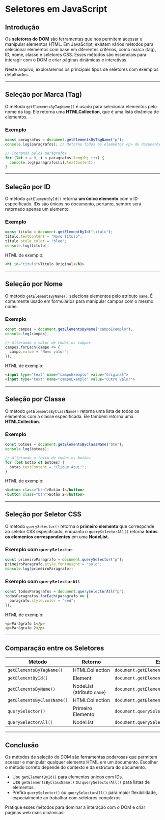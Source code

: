 # Seletores em JavaScript

## Introdução
Os **seletores do DOM** são ferramentas que nos permitem acessar e manipular elementos HTML. Em JavaScript, existem vários métodos para selecionar elementos com base em diferentes critérios, como marca (tag), ID, nome, classe e seletores CSS. Esses métodos são essenciais para interagir com o DOM e criar páginas dinâmicas e interativas.

Neste arquivo, exploraremos os principais tipos de seletores com exemplos detalhados.

---

## Seleção por Marca (Tag)
O método `getElementsByTagName()` é usado para selecionar elementos pelo nome da tag. Ele retorna uma **HTMLCollection**, que é uma lista dinâmica de elementos.

### Exemplo
```javascript
const paragrafos = document.getElementsByTagName("p");
console.log(paragrafos); // Retorna todos os elementos <p> do documento

// Iterando pelos parágrafos
for (let i = 0; i < paragrafos.length; i++) {
  console.log(paragrafos[i].textContent);
}
```

---

## Seleção por ID
O método `getElementById()` retorna **um único elemento** com o ID especificado. IDs são únicos no documento, portanto, sempre será retornado apenas um elemento.

### Exemplo
```javascript
const titulo = document.getElementById("titulo");
titulo.textContent = "Novo Título";
titulo.style.color = "blue";
console.log(titulo);
```

HTML de exemplo:
```html
<h1 id="titulo">Título Original</h1>
```

---

## Seleção por Nome
O método `getElementsByName()` seleciona elementos pelo atributo `name`. É comumente usado em formulários para manipular campos com o mesmo nome.

### Exemplo
```javascript
const campos = document.getElementsByName("campoExemplo");
console.log(campos);

// Alterando o valor de todos os campos
campos.forEach(campo => {
  campo.value = "Novo valor";
});
```

HTML de exemplo:
```html
<input type="text" name="campoExemplo" value="Original">
<input type="text" name="campoExemplo" value="Outro Valor">
```

---

## Seleção por Classe
O método `getElementsByClassName()` retorna uma lista de todos os elementos com a classe especificada. Ele também retorna uma **HTMLCollection**.

### Exemplo
```javascript
const botoes = document.getElementsByClassName("btn");
console.log(botoes);

// Alterando o texto de todos os botões
for (let botao of botoes) {
  botao.textContent = "Clique Aqui!";
}
```

HTML de exemplo:
```html
<button class="btn">Botão 1</button>
<button class="btn">Botão 2</button>
```

---

## Seleção por Seletor CSS
O método `querySelector()` retorna o **primeiro elemento** que corresponde ao seletor CSS especificado, enquanto o `querySelectorAll()` retorna **todos os elementos correspondentes** em uma **NodeList**.

### Exemplo com `querySelector`
```javascript
const primeiroParagrafo = document.querySelector("p");
primeiroParagrafo.style.fontWeight = "bold";
console.log(primeiroParagrafo);
```

### Exemplo com `querySelectorAll`
```javascript
const todosParagrafos = document.querySelectorAll("p");
todosParagrafos.forEach(paragrafo => {
  paragrafo.style.color = "red";
});
```

HTML de exemplo:
```html
<p>Parágrafo 1</p>
<p>Parágrafo 2</p>
```

---

## Comparação entre os Seletores

| Método                   | Retorno                 | Exemplo de Uso               |
|--------------------------|-------------------------|------------------------------|
| `getElementsByTagName()` | HTMLCollection         | `document.getElementsByTagName("p")` |
| `getElementById()`       | Element                | `document.getElementById("idExemplo")` |
| `getElementsByName()`    | NodeList (atributo `name`) | `document.getElementsByName("nameExemplo")` |
| `getElementsByClassName()` | HTMLCollection       | `document.getElementsByClassName("classeExemplo")` |
| `querySelector()`        | Primeiro Elemento      | `document.querySelector(".classeExemplo")` |
| `querySelectorAll()`     | NodeList               | `document.querySelectorAll(".classeExemplo")` |

---

## Conclusão
Os métodos de seleção do DOM são ferramentas poderosas que permitem acessar e manipular qualquer elemento HTML em um documento. Escolher o método correto depende do contexto e da estrutura do documento.

- Use `getElementById()` para elementos únicos com IDs.
- Use `getElementsByClassName()` ou `querySelectorAll()` para listas de elementos.
- Prefira `querySelector()` ou `querySelectorAll()` para maior flexibilidade, especialmente ao trabalhar com seletores complexos.

Pratique esses métodos para dominar a interação com o DOM e criar páginas web mais dinâmicas!
